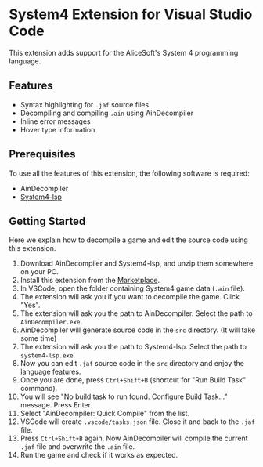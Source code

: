# System4 Extension for Visual Studio Code

This extension adds support for the AliceSoft's System 4 programming language.

## Features

- Syntax highlighting for `.jaf` source files
- Decompiling and compiling `.ain` using AinDecompiler
- Inline error messages
- Hover type information

## Prerequisites

To use all the features of this extension, the following software is required:

- AinDecompiler
- [System4-lsp](https://github.com/kichikuou/system4-lsp)

## Getting Started

Here we explain how to decompile a game and edit the source code using this extension.

1. Download AinDecompiler and System4-lsp, and unzip them somewhere on your PC.
2. Install this extension from the [Marketplace](https://marketplace.visualstudio.com/items?itemName=kichikuou.system4).
3. In VSCode, open the folder containing System4 game data (`.ain` file).
4. The extension will ask you if you want to decompile the game. Click "Yes".
5. The extension will ask you the path to AinDecompiler. Select the path to `AinDecompiler.exe`.
6. AinDecompiler will generate source code in the `src` directory. (It will take some time)
7. The extension will ask you the path to System4-lsp. Select the path to `system4-lsp.exe`.
8. Now you can edit `.jaf` source code in the `src` directory and enjoy the language features.
9. Once you are done, press `Ctrl+Shift+B` (shortcut for "Run Build Task" command).
10. You will see "No build task to run found. Configure Build Task..." message. Press Enter.
11. Select "AinDecompiler: Quick Compile" from the list.
12. VSCode will create `.vscode/tasks.json` file. Close it and back to the `.jaf` file.
13. Press `Ctrl+Shift+B` again. Now AinDecompiler will compile the current `.jaf` file and overwrite the `.ain` file.
14. Run the game and check if it works as expected.
